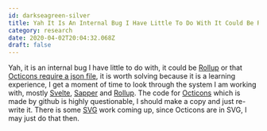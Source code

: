 ```yaml
---
id: darkseagreen-silver
title: Yah It Is An Internal Bug I Have Little To Do With It Could Be Rollup Or That Octicons Require A Json File It Is Worth Solvin
category: research
date: 2020-04-02T20:04:32.068Z
draft: false
---
```


Yah, it is an internal bug I have little to do with, it could be [Rollup][1] or that [Octicons require a json file][2], it is worth solving because it is a learning experience, I get a moment of time to look through the system I am working with, mostly [Svelte][3], [Sapper][4] and [Rollup][5]. The code for [Octicons][6] which is made by github is highly questionable, I should make a copy and just re-write it. There is some [SVG][7] work coming up, since Octicons are in SVG, I may just do that then.

[1]: https://rollupjs.org/guide/en/
[2]: https://github.com/primer/octicons/commit/875bc333ce4dc6a460a116dfd315a56dbb23120f#diff-c93a11fe3afdd3ccfbe1f152a8cf7b20L1
[3]: https://svelte.dev/
[4]: https://sapper.svelte.dev/
[5]: https://rollupjs.org/guide/en/
[6]: https://octicons.github.com/
[7]: https://www.w3.org/Graphics/SVG/WG/wiki/SVG_FAQ